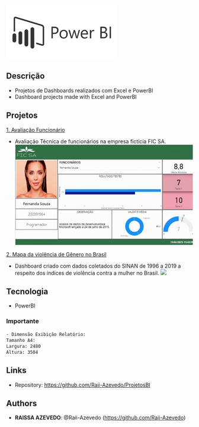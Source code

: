 
<a href="url"><img src="https://github.com/Raii-Azevedo/ProPowerBI/blob/master/Imagens/BI-logo.png" align="center" height="150" width="300" ></a>
 
## Descrição
- Projetos de Dashboards realizados com Excel e PowerBI
- Dashboard projects made with Excel and PowerBI

## Projetos
 [1. Avaliação Funcionário](https://github.com/Raii-Azevedo/ProjetosBI/tree/master/Avalia%C3%A7%C3%A3o-Colaborador)
  - Avaliação Técnica de funcionários na empresa fictícia FIC SA.
  ![](https://github.com/Raii-Azevedo/ProjetosBI/blob/master/Avalia%C3%A7%C3%A3o-Colaborador/modelo.gif)

 [2. Mapa da violência de Gênero no Brasil](https://github.com/Raii-Azevedo/ProjetosBI/tree/master/Viol%C3%AAncia%20Dom%C3%A9stica)
  - Dashboard criado com dados coletados do SINAN de 1996 a 2019 a respeito dos índices de violência contra a mulher no Brasil.
   ![](https://github.com/Raii-Azevedo/ProjetosBI/blob/master/Viol%C3%AAncia%20Dom%C3%A9stica/C%C3%B3pia%20de%20PROPRIEDADE%20INTELECTUAL.gif)

## Tecnologia
 - PowerBI
 
### Importante
    - Dimensão Exibição Relatório:
    Tamanho A4:
    Largura: 2480
    Altura: 3504
 
## Links
 
  - Repository: https://github.com/Raii-Azevedo/ProjetosBI
 
 
## Authors
 
* **RAISSA AZEVEDO**: @Raii-Azevedo (https://github.com/Raii-Azevedo)
